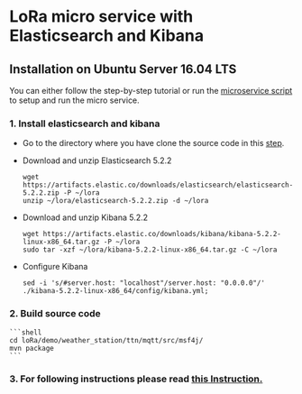 # LoRa micro service with Elasticsearch and Kibana

## Installation on Ubuntu Server 16.04 LTS
 You can either follow the step-by-step tutorial or run the [microservice script](#startscript) to setup and run the micro service.

### 1. Install elasticsearch and kibana

* Go to the directory where you have clone the source code in this [step](../INSTALL.md#step1).

* Download and unzip Elasticsearch 5.2.2
		
    ```shell
    wget https://artifacts.elastic.co/downloads/elasticsearch/elasticsearch-5.2.2.zip -P ~/lora
    unzip ~/lora/elasticsearch-5.2.2.zip -d ~/lora
    
    ```
* Download and unzip Kibana 5.2.2

	```shell
	wget https://artifacts.elastic.co/downloads/kibana/kibana-5.2.2-linux-x86_64.tar.gz -P ~/lora
	sudo tar -xzf ~/lora/kibana-5.2.2-linux-x86_64.tar.gz -C ~/lora
	```
	
* Configure Kibana

	```shell
	sed -i 's/#server.host: "localhost"/server.host: "0.0.0.0"/' ./kibana-5.2.2-linux-x86_64/config/kibana.yml;
	```
	
### 2. Build source code

	```shell
	cd loRa/demo/weather_station/ttn/mqtt/src/msf4j/
	mvn package
	```
	
### 3. For following instructions please read [this Instruction.](../README.md/#step3)